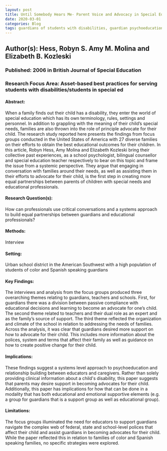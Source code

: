 ```yaml
---
layout: post
title: Until Somebody Hears Me- Parent Voice and Advocacy in Special Educational decision making
date: 2020-03-01
categories: Blog
tags: guardians of students with disabilities, guardian psychoeducation 
---
```


## Author(s): Hess, Robyn S. Amy M. Molina and Elizabeth B. Kozleski

### Published: 2006 in British Journal of Special Education 

### Research Focus Area: Asset-based best practices for serving students with disabilities/students in special ed

#### Abstract:
When a family finds out their child has a disability, they enter the world of special education which has its own terminology, rules, settings and personnel. In addition to grappling with the meaning of their child’s special needs, families are also thrown into the role of principle advocate for their child. The research study reported here presents the findings from focus groups conducted in the United States of America with 27 diverse families on their efforts to obtain the best educational outcomes for their children. In this article, Robyn Hess, Amy Molina and Elizabeth Kozleski bring their collective past experiences, as a school psychologist, bilingual counsellor and special education teacher respectively to bear on this topic and frame the issue from a systemic perspective. They argue that engaging in conversation with families around their needs, as well as assisting them in their efforts to advocate for their child, is the first step in creating more equal partnerships between parents of children with special needs and educational professionals.


#### Research Question(s):
How can professionals use critical conversations and a systems approach to build equal partnerships between guardians and educational professionals?


#### Methods:
Interview


#### Setting:
Urban school district in the American Southwest with a high population of students of color and Spanish speaking guardians 


#### Key Findings:
The interviews and analysis from the focus groups produced three overarching themes relating to guardians, teachers and schools. First, for guardians there was a division between passive compliance with educational decisions and learning to become an advocate for one’s child. The second theme related to teachers and their dual role as an expert and as the family’s source of support. The third theme reflected the organization and climate of the school in relation to addressing the needs of families. Across the analysis, it was clear that guardians desired more support on how to advocate for their child. This includes more information about the polices, system and terms that affect their family as well as guidance on how to create positive change for their child.  


#### Implications:
These findings suggest a systems level approach to psychoeducation and relationship building between educators and caregivers. Rather than solely providing clinical information about a child's disability, this paper suggests that parents may desire support in becoming advocates for their child. Additionally, this paper has implications for how that can be done in a modality that has  both educational and emotional supportive elements (e.g. a group for guardians that is a support group as well as educational group).


#### Limitations:
The focus groups illuminated the need for educators to support guardians navigate the complex web of federal, state and school-level polices that affect their child and assist guardians in becoming advocates for their child. While the paper reflected this in relation to families of color and Spanish speaking families, no specific strategies were explored. 


